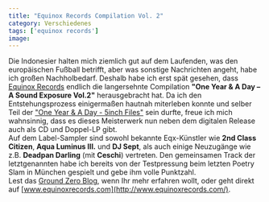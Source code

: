 ```yaml
---
title: "Equinox Records Compilation Vol. 2"
category: Verschiedenes
tags: ['equinox records']
image: 
---
```


Die Indonesier halten mich ziemlich gut auf dem Laufenden, was den europäischen Fußball betrifft, aber was sonstige Nachrichten angeht, habe ich großen Nachholbedarf. Deshalb habe ich erst spät gesehen, dass [Equinox Records](http://www.e-q-x.net) endlich die langersehnte Compilation **"One Year & A Day – A Sound Exposure Vol.2"** herausgebracht hat. Da ich den Entstehungsprozess einigermaßen hautnah miterleben konnte und selber Teil der ["One Year & A Day - 5inch Files"](http://www.e-q-x.net/eqx013/eqx013.htm) sein durfte, freue ich mich wahnsinnig, dass es dieses Meisterwerk nun neben dem digitalen Release auch als CD und Doppel-LP gibt.  
Auf dem Label-Sampler sind sowohl bekannte Eqx-Künstler wie **2nd Class Citizen**, **Aqua Luminus III.** und **DJ Sept**, als auch einige Neuzugänge wie z.B. **Deadpan Darling** (mit **Ceschi**) vertreten. Den gemeinsamen Track der letztgenannten habe ich bereits von der Testpressung beim letzten Poetry Slam in München gespielt und gebe ihm volle Punktzahl.  
Lest das [Ground Zero Blog](http://www.the-groundzero.com/2008/06/15/one-year-a-day-a-sound-exposure-vol2/), wenn Ihr mehr erfahren wollt, oder geht direkt auf [www.equinoxrecords.com](http://www.equinoxrecords.com/).